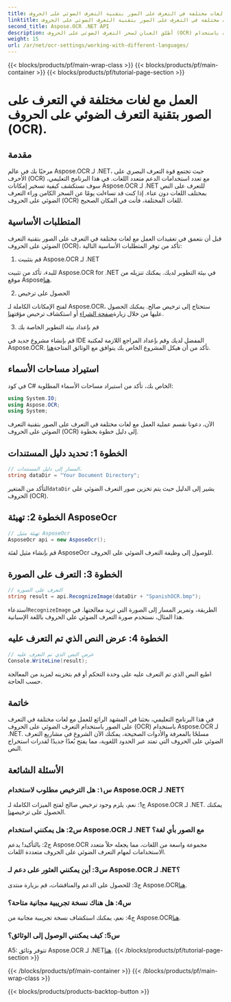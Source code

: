 ```yaml
---
title: العمل مع لغات مختلفة في التعرف على الصور بتقنية التعرف الضوئي على الحروف (OCR).
linktitle: العمل مع لغات مختلفة في التعرف على الصور بتقنية التعرف الضوئي على الحروف (OCR).
second_title: Aspose.OCR .NET API
description: أطلق العنان لسحر التعرف الضوئي على الحروف (OCR) متعدد اللغات باستخدام Aspose.OCR لـ .NET. استخراج النص بسهولة في مختلف اللغات.
weight: 15
url: /ar/net/ocr-settings/working-with-different-languages/
---
```


{{< blocks/products/pf/main-wrap-class >}}
{{< blocks/products/pf/main-container >}}
{{< blocks/products/pf/tutorial-page-section >}}

# العمل مع لغات مختلفة في التعرف على الصور بتقنية التعرف الضوئي على الحروف (OCR).

## مقدمة

مرحبًا بك في عالم Aspose.OCR لـ .NET، حيث تجتمع قوة التعرف البصري على الأحرف (OCR) مع تعدد استخدامات الدعم متعدد اللغات. في هذا البرنامج التعليمي، سوف نستكشف كيفية تسخير إمكانات Aspose.OCR لـ .NET للتعرف على النص بمختلف اللغات دون عناء. إذا كنت قد تساءلت يومًا عن السحر الكامن وراء التعرف الضوئي على الحروف (OCR) للغات المختلفة، فأنت في المكان الصحيح.

## المتطلبات الأساسية

قبل أن نتعمق في تعقيدات العمل مع لغات مختلفة في التعرف على الصور بتقنية التعرف الضوئي على الحروف (OCR)، تأكد من توفر المتطلبات الأساسية التالية:

1. قم بتثبيت Aspose.OCR لـ .NET

 للبدء، تأكد من تثبيت Aspose.OCR for .NET في بيئة التطوير لديك. يمكنك تنزيله من موقع Aspose[هنا](https://releases.aspose.com/ocr/net/).

2. الحصول على ترخيص

 لفتح الإمكانات الكاملة لـ Aspose.OCR، ستحتاج إلى ترخيص صالح. يمكنك الحصول عليها من خلال زيارة[صفحة الشراء](https://purchase.aspose.com/buy) أو استكشاف ترخيص مؤقت[هنا](https://purchase.aspose.com/temporary-license/).

3. قم بإعداد بيئة التطوير الخاصة بك

قم بإنشاء مشروع جديد في IDE المفضل لديك وقم بإعداد المراجع اللازمة لمكتبة Aspose.OCR. تأكد من أن هيكل المشروع الخاص بك يتوافق مع الوثائق المتاحة[هنا](https://reference.aspose.com/ocr/net/).

## استيراد مساحات الأسماء

في كود C# الخاص بك، تأكد من استيراد مساحات الأسماء المطلوبة:

```csharp
using System.IO;
using Aspose.OCR;
using System;
```

الآن، دعونا نقسم عملية العمل مع لغات مختلفة في التعرف على الصور بتقنية التعرف الضوئي على الحروف (OCR) إلى دليل خطوة بخطوة.

## الخطوة 1: تحديد دليل المستندات

```csharp
// المسار إلى دليل المستندات.
string dataDir = "Your Document Directory";
```

 التأكد من المتغير`dataDir` يشير إلى الدليل حيث يتم تخزين صور التعرف الضوئي على الحروف (OCR).

## الخطوة 2: تهيئة AsposeOcr

```csharp
// تهيئة مثيل AsposeOcr
AsposeOcr api = new AsposeOcr();
```

قم بإنشاء مثيل لفئة AsposeOcr للوصول إلى وظيفة التعرف الضوئي على الحروف.

## الخطوة 3: التعرف على الصورة

```csharp
// التعرف على الصورة
string result = api.RecognizeImage(dataDir + "SpanishOCR.bmp");
```

 استدعاء`RecognizeImage` الطريقة، وتمرير المسار إلى الصورة التي تريد معالجتها. في هذا المثال، نستخدم صورة التعرف الضوئي على الحروف باللغة الإسبانية.

## الخطوة 4: عرض النص الذي تم التعرف عليه

```csharp
// عرض النص الذي تم التعرف عليه
Console.WriteLine(result);
```

اطبع النص الذي تم التعرف عليه على وحدة التحكم أو قم بتخزينه لمزيد من المعالجة حسب الحاجة.

## خاتمة

في هذا البرنامج التعليمي، بحثنا في المشهد الرائع للعمل مع لغات مختلفة في التعرف على الصور باستخدام التعرف الضوئي على الحروف (OCR) باستخدام Aspose.OCR لـ .NET. مسلحًا بالمعرفة والأدوات الصحيحة، يمكنك الآن الشروع في مشاريع التعرف الضوئي على الحروف التي تمتد عبر الحدود اللغوية، مما يفتح بُعدًا جديدًا لقدرات استخراج النص.

## الأسئلة الشائعة

### س١: هل الترخيص مطلوب لاستخدام Aspose.OCR لـ .NET؟

 ج1: نعم، يلزم وجود ترخيص صالح لفتح الميزات الكاملة لـ Aspose.OCR لـ .NET. يمكنك الحصول على ترخيص[هنا](https://purchase.aspose.com/buy).

### س2: هل يمكنني استخدام Aspose.OCR لـ .NET مع الصور بأي لغة؟

ج2: بالتأكيد! يدعم Aspose.OCR مجموعة واسعة من اللغات، مما يجعله حلاً متعدد الاستخدامات لمهام التعرف الضوئي على الحروف متعددة اللغات.

### س3: أين يمكنني العثور على دعم لـ Aspose.OCR لـ .NET؟

 ج3: للحصول على الدعم والمناقشات، قم بزيارة منتدى Aspose.OCR[هنا](https://forum.aspose.com/c/ocr/16).

### س4: هل هناك نسخة تجريبية مجانية متاحة؟

 ج4: نعم، يمكنك استكشاف نسخة تجريبية مجانية من Aspose.OCR[هنا](https://releases.aspose.com/).

### س5: كيف يمكنني الوصول إلى الوثائق؟

 A5: تتوفر وثائق Aspose.OCR لـ .NET[هنا](https://reference.aspose.com/ocr/net/).
{{< /blocks/products/pf/tutorial-page-section >}}

{{< /blocks/products/pf/main-container >}}
{{< /blocks/products/pf/main-wrap-class >}}

{{< blocks/products/products-backtop-button >}}
